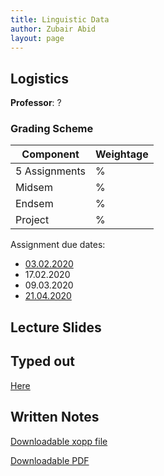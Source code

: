 ```yaml
---
title: Linguistic Data
author: Zubair Abid
layout: page
---
```



## Logistics

**Professor**: ?

### Grading Scheme

| Component     | Weightage |
|---------------|-----------|
| 5 Assignments | %         |
| Midsem        | %         |
| Endsem        | %         |
| Project       | %         |

Assignment due dates:

- [03.02.2020](03.02.2020)
- 17.02.2020
- 09.03.2020
- [21.04.2020](./Assignment/4/index)


## Lecture Slides


## Typed out

[Here](Here)

## Written Notes

[Downloadable xopp file](./ldnotes.xopp)

[Downloadable PDF](./ldnotes.pdf)
